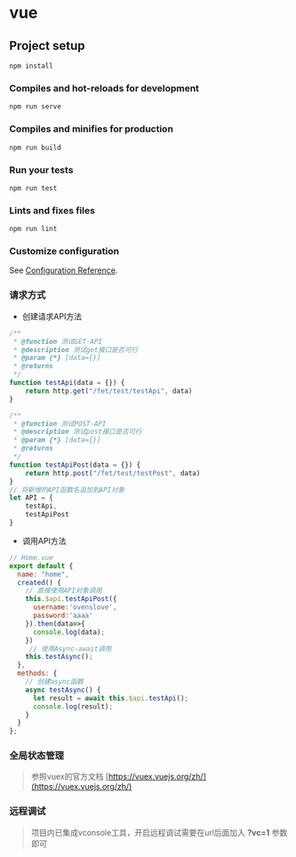 # vue

## Project setup
```
npm install
```

### Compiles and hot-reloads for development
```
npm run serve
```

### Compiles and minifies for production
```
npm run build
```

### Run your tests
```
npm run test
```

### Lints and fixes files
```
npm run lint
```

### Customize configuration
See [Configuration Reference](https://cli.vuejs.org/config/).


### 请求方式
* 创建请求API方法
```js
/**
 * @function 测试GET-API
 * @description 测试get接口是否可行
 * @param {*} [data={}]
 * @returns
 */
function testApi(data = {}) {
    return http.get("/fet/test/testApi", data)
}

/**
 * @function 测试POST-API
 * @description 测试post接口是否可行
 * @param {*} [data={}]
 * @returns
 */
function testApiPost(data = {}) {
    return http.post("/fet/test/testPost", data)
}
// 将新增的API函数名追加到API对象
let API = {
    testApi,
    testApiPost
}
```
* 调用API方法
```js
// Home.vue
export default {
  name: "home",
  created() {
    // 直接使用API对象调用
    this.$api.testApiPost({
      username:'ovenslove',
      password:'aaaa'
    }).then(data=>{
      console.log(data);
    })
     // 使用Async-await调用
    this.testAsync();
  },
  methods: {
    // 创建async函数
    async testAsync() {
      let result = await this.$api.testApi();
      console.log(result);
    }
  }
};
```

### 全局状态管理
> 参照vuex的官方文档   [https://vuex.vuejs.org/zh/](https://vuex.vuejs.org/zh/)


### 远程调试
> 项目内已集成vconsole工具，开启远程调试需要在url后面加入 **?vc=1** 参数即可